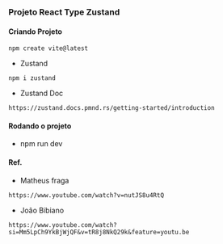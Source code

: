 ### Projeto React Type Zustand

#### Criando Projeto
```
npm create vite@latest
```

* Zustand
```
npm i zustand
```

* Zustand Doc
```
https://zustand.docs.pmnd.rs/getting-started/introduction
```

#### Rodando o projeto
* npm run dev

#### Ref.
* Matheus fraga
```
https://www.youtube.com/watch?v=nutJS8u4RtQ
```

* João Bibiano
```
https://www.youtube.com/watch?si=Mm5LpCh9YkBjWjQF&v=tR8j8NkQ29k&feature=youtu.be
```